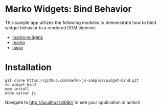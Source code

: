 Marko Widgets: Bind Behavior
======================================

This sample app utilizes the following modules to demonstrate how to bind widget behavior to a rendered DOM element:

* [marko-widgets](https://github.com/marko-js/marko-widgets)
* [marko](https://github.com/marko-js/marko)
* [lasso](https://github.com/lasso-js/lasso)

# Installation

```
git clone https://github.com/marko-js-samples/widget-bind.git
cd widget-bind
npm install
node server.js
```

Navigate to [http://localhost:8080/](http://localhost:8080/) to see your application in action!